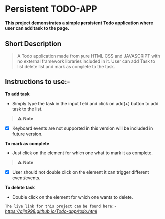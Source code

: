 # Persistent TODO-APP

**This project demonstrates a simple persistent Todo application where user can add task to the page.**

## Short Description

> A Todo application made from pure HTML CSS and JAVASCRIPT with no external framework libraries        included in it.
> User can add Task to list delete list and mark as complete to the task.

## Instructions to use:- 

**To add task**

* Simply type the task in the input field and click on add(+) button to add task to the list.

> :warning: **Note**
- [x] Keyboard events are not supported in this version will be included in future version.

**To mark as complete**
* Just click on the element for which one what to mark it as complete.

> :warning: **Note**
- [x] User should not double click on the element it can trigger different event/events.

**To delete task**

* Double click on the element for which one wants to delete.


`The live link for this project can be found here:- ` *https://ajin998.github.io/Todo-app/todo.html*
